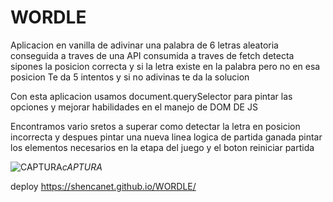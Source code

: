 # WORDLE

Aplicacion en vanilla de adivinar una palabra de 6 letras aleatoria conseguida a traves de una API consumida a traves de fetch
detecta sipones la posicion correcta y si la letra existe en la palabra pero no en esa posicion
Te da 5 intentos y si no adivinas te da la solucion

Con esta aplicacion usamos document.querySelector para pintar las opciones y mejorar habilidades en el manejo de DOM DE JS

Encontramos vario sretos a superar como detectar la letra en posicion incorrecta y despues pintar una nueva linea logica de partida ganada 
pintar los elementos necesarios en la etapa del juego y el boton reiniciar partida 

![CAPTURA ](/asstes/WORDLE.jpg)*cAPTURA*

deploy https://shencanet.github.io/WORDLE/
